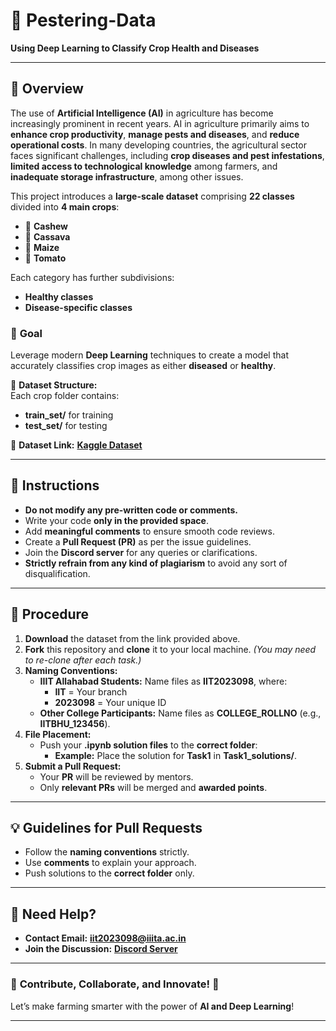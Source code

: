 # 🌿 **Pestering-Data**  
**Using Deep Learning to Classify Crop Health and Diseases**  

---

## 🚀 **Overview**  
The use of **Artificial Intelligence (AI)** in agriculture has become increasingly prominent in recent years. AI in agriculture primarily aims to **enhance crop productivity**, **manage pests and diseases**, and **reduce operational costs**. In many developing countries, the agricultural sector faces significant challenges, including **crop diseases and pest infestations**, **limited access to technological knowledge** among farmers, and **inadequate storage infrastructure**, among other issues.  

This project introduces a **large-scale dataset** comprising **22 classes** divided into **4 main crops**:  
- 🌰 **Cashew**  
- 🥔 **Cassava**  
- 🌽 **Maize**  
- 🍅 **Tomato**  

Each category has further subdivisions:  
- **Healthy classes**  
- **Disease-specific classes**  

### 🎯 **Goal**  
Leverage modern **Deep Learning** techniques to create a model that accurately classifies crop images as either **diseased** or **healthy**.  

📂 **Dataset Structure:**  
Each crop folder contains:  
- **train_set/** for training  
- **test_set/** for testing  

🔗 **Dataset Link:** [**Kaggle Dataset**](https://kaggle.com/datasets/70386cefea61cfef7efab20c1a430a79a734ef495661efc02b2630b98d8cafc7)  

---

## 📜 **Instructions**  

- **Do not modify any pre-written code or comments.**  
- Write your code **only in the provided space**.  
- Add **meaningful comments** to ensure smooth code reviews.  
- Create a **Pull Request (PR)** as per the issue guidelines.  
- Join the **Discord server** for any queries or clarifications.  
- **Strictly refrain from any kind of plagiarism** to avoid any sort of disqualification.  

---

## 🔄 **Procedure**  

1. **Download** the dataset from the link provided above.  
2. **Fork** this repository and **clone** it to your local machine. *(You may need to re-clone after each task.)*  
3. **Naming Conventions:**  
   - **IIIT Allahabad Students:** Name files as **IIT2023098**, where:  
     - **IIT** = Your branch  
     - **2023098** = Your unique ID  
   - **Other College Participants:** Name files as **COLLEGE_ROLLNO** (e.g., **IITBHU_123456**).  
4. **File Placement:**  
   - Push your **.ipynb solution files** to the **correct folder**:  
     - **Example:** Place the solution for **Task1** in **Task1_solutions/**.  
5. **Submit a Pull Request:**  
   - Your **PR** will be reviewed by mentors.  
   - Only **relevant PRs** will be merged and **awarded points**.  

---

## 💡 **Guidelines for Pull Requests**  

- Follow the **naming conventions** strictly.  
- Use **comments** to explain your approach.  
- Push solutions to the **correct folder** only.  

---

## 💬 **Need Help?**  

- **Contact Email:** [**iit2023098@iiita.ac.in**](mailto:iit2023098@iiita.ac.in)  
- **Join the Discussion:** [**Discord Server**](https://discord.gg/bnGquU7C)  

---

### 🔧 **Contribute, Collaborate, and Innovate!** 🚀  
Let’s make farming smarter with the power of **AI and Deep Learning**!  

---  
